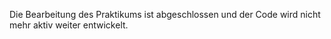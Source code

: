 Die Bearbeitung des Praktikums ist abgeschlossen und der Code wird nicht mehr
aktiv weiter entwickelt.
